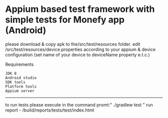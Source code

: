 # Appium based test framework with simple tests for Monefy app (Android)

please download & copy apk to the/src/test/resources folder.
edit /src/test/resources/device.properties according to your appium & device configuration (set name of your device to deviceName property e.t.c.)

Requirements

    JDK 8
    Android studio
    SDK tools
    Platform tools
    Appium server

_______________________________________________________________________

to run tests please execute in the command promt:" ./gradlew test "
run report - /build/reports/tests/test/index.html

